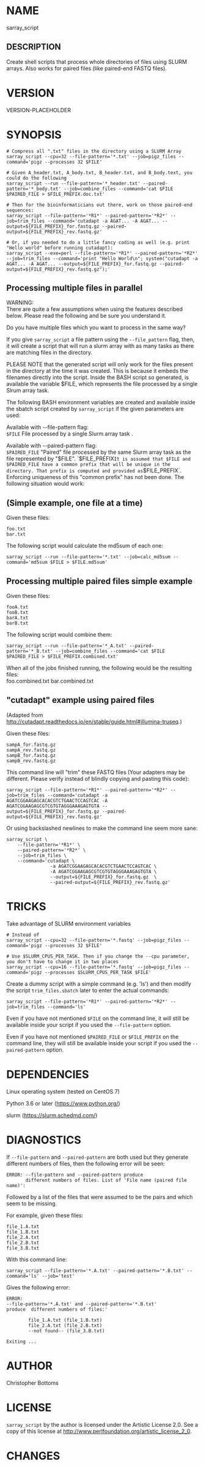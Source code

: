 # NAME

sarray_script

## DESCRIPTION

Create shell scripts that process whole directories of files using SLURM
arrays. Also works for paired files (like paired-end FASTQ files). 

# VERSION

VERSION-PLACEHOLDER

# SYNOPSIS

    # Compress all ".txt" files in the directory using a SLURM Array
    sarray_script --cpu=32 --file-pattern='*.txt' --job=pigz_files --command='pigz --processes 32 $FILE'

    # Given A_header.txt, A_body.txt, B_header.txt, and B_body.text, you could do the following  
    sarray_script --run --file-pattern='*_header.txt' --paired-pattern='*_body.txt' --job=combine_files --command='cat $FILE $PAIRED_FILE > $FILE_PREFIX.doc.txt'

    # Then for the bioinformaticians out there, work on those paired-end sequences:
    sarray_script --file-pattern='*R1*' --paired-pattern='*R2*' --job=trim_files --command='cutadapt -a AGAT... -A AGAT... --output=${FILE_PREFIX}_for.fastq.gz --paired-output=${FILE_PREFIX}_rev.fastq.gz'

    # Or, if you needed to do a little fancy coding as well (e.g. print "Hello world" before running cutadapt):
    sarray_script --exe=perl --file-pattern='*R1*' --paired-pattern='*R2*' --job=trim_files --command='print "Hello World\n"; system("cutadapt -a AGAT... -A AGAT... --output=${FILE_PREFIX}_for.fastq.gz --paired-output=${FILE_PREFIX}_rev.fastq.gz");'


## Processing multiple files in parallel

WARNING:  
There are quite a few assumptions when using the features described below.
Please read the following and be sure you understand it.  

Do you have multiple files which you want to process in the same way?  

If you give `sarray_script` a file pattern using the `--file_pattern` flag,
then, it will create a script that will run a slurm array with as many tasks
as there are matching files in the directory.  

PLEASE NOTE that the generated script will only work for the files present in
the directory at the time it was created.
This is because it embeds the filenames directly into the script.
Inside the BASH script so generated, is available the variable $FILE, which
represents the file processed by a single Slrum array task.  

The following BASH environment variables are created and available inside the
sbatch script created by `sarray_script` if the given parameters are used:  

Available with --file-pattern flag:  
`$FILE` File processed by a single Slurm array task .  

Available with --paired-pattern flag:  
`$PAIRED_FILE` "Paired" file processed by the same Slurm array task as the file represented by "$FILE".  
`$FILE_PREFIX` It is assumed that $FILE and $PAIRED_FILE have a common prefix that will be unique in the directory. That prefix is computed and provided as `$FILE_PREFIX`. Enforcing uniqueness of this "common prefix" has not been done. The following situation would work:  

## (Simple example, one file at a time)
Given these files:

    foo.txt
    bar.txt

The following script would calculate the md5sum of each one:

    sarray_script --run --file-pattern='*.txt' --job=calc_md5sum --command='md5sum $FILE > $FILE.md5sum'

## Processing multiple paired files simple example  
Given these files:  

    fooA.txt
    fooB.txt
    barA.txt
    barB.txt

The following script would combine them:  

    sarray_script --run --file-pattern='*_A.txt' --paired-pattern='*_B.txt' --job=combine_files --command='cat $FILE $PAIRED_FILE > $FILE_PREFIX.combined.txt'

When all of the jobs finished running, the following would be the resulting files:  
    foo.combined.txt
    bar.combined.txt

## "cutadapt" example using paired files

(Adapted from http://cutadapt.readthedocs.io/en/stable/guide.html#illumina-truseq.)

Given these files:

    sampA_for.fastq.gz
    sampA_rev.fastq.gz
    sampB_for.fastq.gz
    sampB_rev.fastq.gz

This command line will "trim" these FASTQ files (Your adapters may be
different. Please verify instead of blindly copying and pasting this
code):

    sarray_script --file-pattern='*R1*' --paired-pattern='*R2*' --job=trim_files --command='cutadapt -a AGATCGGAAGAGCACACGTCTGAACTCCAGTCAC -A AGATCGGAAGAGCGTCGTGTAGGGAAAGAGTGTA --output=${FILE_PREFIX}_for.fastq.gz --paired-output=${FILE_PREFIX}_rev.fastq.gz'

Or using backslashed newlines to make the command line seem more sane:

    sarray_script \
        --file-pattern='*R1*' \
        --paired-pattern='*R2*' \
        --job=trim_files \
        --command='cutadapt \
                    -a AGATCGGAAGAGCACACGTCTGAACTCCAGTCAC \
                    -A AGATCGGAAGAGCGTCGTGTAGGGAAAGAGTGTA \
                    --output=${FILE_PREFIX}_for.fastq.gz  \
                    --paired-output=${FILE_PREFIX}_rev.fastq.gz'

# TRICKS

Take advantage of SLURM environment variables

    # Instead of
    sarray_script --cpu=32 --file-pattern='*.fastq' --job=pigz_files --command='pigz --processes 32 $FILE'

    # Use $SLURM_CPUS_PER_TASK. Then if you change the --cpu parameter, you don't have to change it in two places
    sarray_script --cpu=16 --file-pattern='*.fastq' --job=pigz_files --command='pigz --processes $SLURM_CPUS_PER_TASK $FILE'


Create a dummy script with a simple command (e.g. 'ls') and then modify the
script `trim_files.sbatch` later to enter the actual commands:

    sarray_script --file-pattern='*R1*' --paired-pattern='*R2*' --job=trim_files --command='ls'

Even if you have not mentioned `$FILE` on the command line, it will still be
available inside your script if you used the `--file-pattern` option.

Even if you have not mentioned `$PAIRED_FILE` or `$FILE_PREFIX` on the command
line, they will still be available inside your script if you used the
`--paired-pattern` option.

# DEPENDENCIES

Linux operating system (tested on CentOS 7)

Python 3.6 or later (https://www.python.org/)

slurm (https://slurm.schedmd.com/)

# DIAGNOSTICS

If `--file-pattern` and `--paired-pattern` are both used but
they generate different numbers of files, then the following error will be
seen:

    ERROR: --file-pattern and --paired-pattern produce
           different numbers of files. List of 'File name (paired file name)':

Followed by a list of the files that were assumed to be the pairs and which
seem to be missing.

For example, given these files:

    file_1.A.txt
    file_1.B.txt
    file_2.A.txt
    file_2.B.txt
    file_3.B.txt

With this command line:

    sarray_script --file-pattern='*.A.txt' --paired-pattern='*.B.txt' --command='ls' --job='test'

Gives the following error:

    ERROR:
    --file-pattern='*.A.txt' and --paired-pattern='*.B.txt'
    produce  different numbers of files:'

            file_1.A.txt (file_1.B.txt)
            file_2.A.txt (file_2.B.txt)
            --not found-- (file_3.B.txt)

    Exiting ...

# AUTHOR

Christopher Bottoms

# LICENSE

`sarray_script` by the author is licensed under the Artistic License 2.0. See
a copy of this license at http://www.perlfoundation.org/artistic_license_2_0.

# CHANGES

